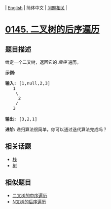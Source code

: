 
| [English](README_EN.md) | 简体中文 | [问题相关](QUESTION.md) |
# [0145. 二叉树的后序遍历](https://leetcode-cn.com/problems/binary-tree-postorder-traversal/)
## 题目描述
<p>给定一个二叉树，返回它的 <em>后序&nbsp;</em>遍历。</p>

<p><strong>示例:</strong></p>

<pre><strong>输入:</strong> [1,null,2,3]  
   1
    \
     2
    /
   3 

<strong>输出:</strong> [3,2,1]</pre>

<p><strong>进阶:</strong>&nbsp;递归算法很简单，你可以通过迭代算法完成吗？</p>

## 相关话题
- [栈](https://leetcode-cn.com/tag/stack)
- [树](https://leetcode-cn.com/tag/tree)
## 相似题目
- [二叉树的中序遍历](../0094/README.md)
- [N叉树的后序遍历](../0590/README.md)
